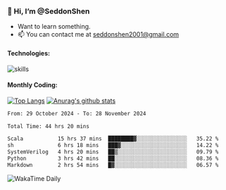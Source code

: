 ### 👋 Hi, I’m @SeddonShen
- Want to learn something.
- 📫 You can contact me at seddonshen2001@gmail.com

#### Technologies:

![skills](https://skillicons.dev/icons?i=scala,js,html,css,bootstrap,jquery,c,cpp,cloudflare,django,docker,flask,git,github,githubactions,linux,latex,mysql,nodejs,ps,php,pr,py,raspberrypi,redis,unreal,v,vscode,vue,bash)

#### Monthly Coding:
[![Top Langs](https://github-readme-stats.vercel.app/api/top-langs?username=seddonshen&show_icons=true&locale=en&layout=compact&hide=html&langs_count=8)](https://github.com/SeddonShen/)
[![Anurag's github stats](https://github-readme-stats.vercel.app/api?username=SeddonShen&count_private=true&show_icons=true)](https://github.com/anuraghazra/github-readme-stats)
<!--START_SECTION:waka-->

```txt
From: 29 October 2024 - To: 28 November 2024

Total Time: 44 hrs 20 mins

Scala           15 hrs 37 mins  ████████▓░░░░░░░░░░░░░░░░   35.22 %
sh              6 hrs 18 mins   ███▓░░░░░░░░░░░░░░░░░░░░░   14.22 %
SystemVerilog   4 hrs 20 mins   ██▒░░░░░░░░░░░░░░░░░░░░░░   09.79 %
Python          3 hrs 42 mins   ██░░░░░░░░░░░░░░░░░░░░░░░   08.36 %
Markdown        2 hrs 54 mins   █▓░░░░░░░░░░░░░░░░░░░░░░░   06.57 %
```

<!--END_SECTION:waka-->

![WakaTime Daily](https://wakatime.com/share/@seddon2001/61a7e342-5f12-4fea-bf92-1fac161e97d6.svg)
<!---
SeddonShen/SeddonShen is a ✨ special ✨ repository because its `README.md` (this file) appears on your GitHub profile.
You can click the Preview link to take a look at your changes.
--->
